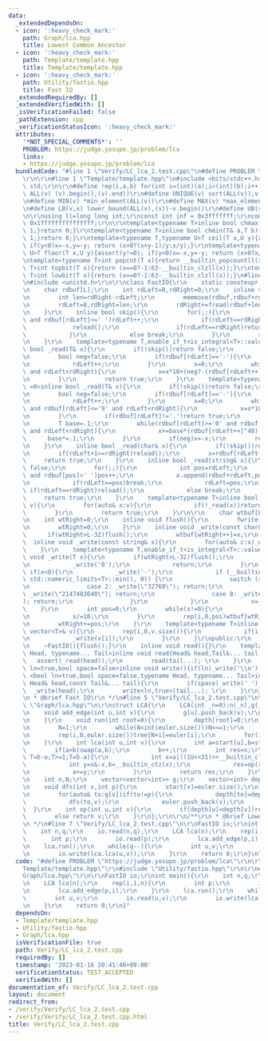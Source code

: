 ```yaml
---
data:
  _extendedDependsOn:
  - icon: ':heavy_check_mark:'
    path: Graph/lca.hpp
    title: Lowest Common Ancestor
  - icon: ':heavy_check_mark:'
    path: Template/template.hpp
    title: Template/template.hpp
  - icon: ':heavy_check_mark:'
    path: Utility/fastio.hpp
    title: Fast IO
  _extendedRequiredBy: []
  _extendedVerifiedWith: []
  _isVerificationFailed: false
  _pathExtension: cpp
  _verificationStatusIcon: ':heavy_check_mark:'
  attributes:
    '*NOT_SPECIAL_COMMENTS*': ''
    PROBLEM: https://judge.yosupo.jp/problem/lca
    links:
    - https://judge.yosupo.jp/problem/lca
  bundledCode: "#line 1 \"Verify/LC_lca_2.test.cpp\"\n#define PROBLEM \"https://judge.yosupo.jp/problem/lca\"\
    \r\n\r\n#line 1 \"Template/template.hpp\"\n#include <bits/stdc++.h>\r\nusing namespace\
    \ std;\r\n\r\n#define rep(i,a,b) for(int i=(int)(a);i<(int)(b);i++)\r\n#define\
    \ ALL(v) (v).begin(),(v).end()\r\n#define UNIQUE(v) sort(ALL(v)),v.erase(unique(ALL(v)),v.end())\r\
    \n#define MIN(v) *min_element(ALL(v))\r\n#define MAX(v) *max_element(ALL(v))\r\
    \n#define LB(v,x) lower_bound(ALL(v),(x))-v.begin()\r\n#define UB(v,x) upper_bound(ALL(v),(x))-v.begin()\r\
    \n\r\nusing ll=long long int;\r\nconst int inf = 0x3fffffff;\r\nconst ll INF =\
    \ 0x1fffffffffffffff;\r\n\r\ntemplate<typename T>inline bool chmax(T& a,T b){if(a<b){a=b;return\
    \ 1;}return 0;}\r\ntemplate<typename T>inline bool chmin(T& a,T b){if(a>b){a=b;return\
    \ 1;}return 0;}\r\ntemplate<typename T,typename U>T ceil(T x,U y){assert(y!=0);\
    \ if(y<0)x=-x,y=-y; return (x>0?(x+y-1)/y:x/y);}\r\ntemplate<typename T,typename\
    \ U>T floor(T x,U y){assert(y!=0); if(y<0)x=-x,y=-y; return (x>0?x/y:(x-y+1)/y);}\r\
    \ntemplate<typename T>int popcnt(T x){return __builtin_popcountll(x);}\r\ntemplate<typename\
    \ T>int topbit(T x){return (x==0?-1:63-__builtin_clzll(x));}\r\ntemplate<typename\
    \ T>int lowbit(T x){return (x==0?-1:63-__builtin_clzll(x));}\n#line 2 \"Utility/fastio.hpp\"\
    \n#include <unistd.h>\r\n\r\nclass FastIO{\r\n    static constexpr int L=1<<16;\r\
    \n    char rdbuf[L];\r\n    int rdLeft=0,rdRight=0;\r\n    inline void reload(){\r\
    \n        int len=rdRight-rdLeft;\r\n        memmove(rdbuf,rdbuf+rdLeft,len);\r\
    \n        rdLeft=0,rdRight=len;\r\n        rdRight+=fread(rdbuf+len,1,L-len,stdin);\r\
    \n    }\r\n    inline bool skip(){\r\n        for(;;){\r\n            while(rdLeft!=rdRight\
    \ and rdbuf[rdLeft]<=' ')rdLeft++;\r\n            if(rdLeft==rdRight){\r\n   \
    \             reload();\r\n                if(rdLeft==rdRight)return false;\r\n\
    \            }\r\n            else break;\r\n        }\r\n        return true;\r\
    \n    }\r\n    template<typename T,enable_if_t<is_integral<T>::value,int> =0>inline\
    \ bool _read(T& x){\r\n        if(!skip())return false;\r\n        if(rdLeft+20>=rdRight)reload();\r\
    \n        bool neg=false;\r\n        if(rdbuf[rdLeft]=='-'){\r\n            neg=true;\r\
    \n            rdLeft++;\r\n        }\r\n        x=0;\r\n        while(rdbuf[rdLeft]>='0'\
    \ and rdLeft<rdRight){\r\n            x=x*10+(neg?-(rdbuf[rdLeft++]^48):(rdbuf[rdLeft++]^48));\r\
    \n        }\r\n        return true;\r\n    }\r\n    template<typename T,enable_if_t<is_floating_point<T>::value,int>\
    \ =0>inline bool _read(T& x){\r\n        if(!skip())return false;\r\n        if(rdLeft+20>=rdRight)reload();\r\
    \n        bool neg=false;\r\n        if(rdbuf[rdLeft]=='-'){\r\n            neg=true;\r\
    \n            rdLeft++;\r\n        }\r\n        x=0;\r\n        while(rdbuf[rdLeft]>='0'\
    \ and rdbuf[rdLeft]<='9' and rdLeft<rdRight){\r\n            x=x*10+(rdbuf[rdLeft++]^48);\r\
    \n        }\r\n        if(rdbuf[rdLeft]!='.')return true;\r\n        rdLeft++;\r\
    \n        T base=.1;\r\n        while(rdbuf[rdLeft]>='0' and rdbuf[rdLeft]<='9'\
    \ and rdLeft<rdRight){\r\n            x+=base*(rdbuf[rdLeft++]^48);\r\n      \
    \      base*=.1;\r\n        }\r\n        if(neg)x=-x;\r\n        return true;\r\
    \n    }\r\n    inline bool _read(char& x){\r\n        if(!skip())return false;\r\
    \n        if(rdLeft+1>=rdRight)reload();\r\n        x=rdbuf[rdLeft++];\r\n   \
    \     return true;\r\n    }\r\n    inline bool _read(string& x){\r\n        if(!skip())return\
    \ false;\r\n        for(;;){\r\n            int pos=rdLeft;\r\n            while(pos<rdRight\
    \ and rdbuf[pos]>' ')pos++;\r\n            x.append(rdbuf+rdLeft,pos-rdLeft);\r\
    \n            if(rdLeft==pos)break;\r\n            rdLeft=pos;\r\n           \
    \ if(rdLeft==rdRight)reload();\r\n            else break;\r\n        }\r\n   \
    \     return true;\r\n    }\r\n    template<typename T>inline bool _read(vector<T>&\
    \ v){\r\n        for(auto& x:v){\r\n            if(!_read(x))return false;\r\n\
    \        }\r\n        return true;\r\n    }\r\n\r\n    char wtbuf[L],tmp[50];\r\
    \n    int wtRight=0;\r\n    inline void flush(){\r\n        fwrite(wtbuf,1,wtRight,stdout);\r\
    \n        wtRight=0;\r\n    }\r\n    inline void _write(const char& x){\r\n  \
    \      if(wtRight>L-32)flush();\r\n        wtbuf[wtRight++]=x;\r\n    }\r\n  \
    \  inline void _write(const string& x){\r\n        for(auto& c:x)_write(c);\r\n\
    \    }\r\n    template<typename T,enable_if_t<is_integral<T>::value,int> =0>inline\
    \ void _write(T x){\r\n        if(wtRight>L-32)flush();\r\n        if(x==0){\r\
    \n            _write('0');\r\n            return;\r\n        }\r\n        else\
    \ if(x<0){\r\n            _write('-');\r\n            if (__builtin_expect(x ==\
    \ std::numeric_limits<T>::min(), 0)) {\r\n                switch (sizeof(x)) {\r\
    \n                case 2: _write(\"32768\"); return;\r\n                case 4:\
    \ _write(\"2147483648\"); return;\r\n                case 8: _write(\"9223372036854775808\"\
    ); return;\r\n                }\r\n            }\r\n            x=-x;\r\n    \
    \    }\r\n        int pos=0;\r\n        while(x!=0){\r\n            tmp[pos++]=char((x%10)|48);\r\
    \n            x/=10;\r\n        }\r\n        rep(i,0,pos)wtbuf[wtRight+i]=tmp[pos-1-i];\r\
    \n        wtRight+=pos;\r\n    }\r\n    template<typename T>inline void _write(const\
    \ vector<T>& v){\r\n        rep(i,0,v.size()){\r\n            if(i)_write(' ');\r\
    \n            _write(v[i]);\r\n        }\r\n    }\r\npublic:\r\n    FastIO(){}\r\
    \n    ~FastIO(){flush();}\r\n    inline void read(){}\r\n    template <typename\
    \ Head, typename... Tail>inline void read(Head& head,Tail&... tail){\r\n     \
    \   assert(_read(head));\r\n        read(tail...); \r\n    }\r\n    template<bool\
    \ ln=true,bool space=false>inline void write(){if(ln)_write('\\n');}\r\n    template\
    \ <bool ln=true,bool space=false,typename Head, typename... Tail>inline void write(const\
    \ Head& head,const Tail&... tail){\r\n        if(space)_write(' ');\r\n      \
    \  _write(head);\r\n        write<ln,true>(tail...); \r\n    }\r\n};\r\n\r\n/**\r\
    \n * @brief Fast IO\r\n */\n#line 5 \"Verify/LC_lca_2.test.cpp\"\n\r\n#line 2\
    \ \"Graph/lca.hpp\"\n\r\nstruct LCA{\r\n    LCA(int _n=0):n(_n),g(_n),depth(_n+1,inf),start(_n){}\r\
    \n    void add_edge(int u,int v){\r\n        g[u].push_back(v);\r\n        g[v].push_back(u);\r\
    \n    }\r\n    void run(int root=0){\r\n        depth[root]=0;\r\n        dfs(root,-1);\r\
    \n        N=1;\r\n        while(N<int(euler.size()))N<<=1;\r\n        tree.resize(N*2,n);\r\
    \n        rep(i,0,euler.size())tree[N+i]=euler[i];\r\n        for(int i=N-1;i>0;i--)tree[i]=op(tree[i*2],tree[i*2+1]);\r\
    \n    }\r\n    int lca(int u,int v){\r\n        int a=start[u],b=start[v];\r\n\
    \        if(a>b)swap(a,b);\r\n        b++;\r\n        int res=n;\r\n        for(int\
    \ T=b-a;T>=1;T=b-a){\r\n            int x=a|((1U<<31)>>__builtin_clz(T));\r\n\
    \            int y=x&-x,k=__builtin_ctz(x);\r\n            res=op(res,tree[(N|a)>>k]);\r\
    \n            a+=y;\r\n        }\r\n        return res;\r\n    }\r\nprivate:\r\
    \n    int n,N;\r\n    vector<vector<int>> g;\r\n    vector<int> depth,start,euler,tree;\r\
    \n    void dfs(int v,int p){\r\n        start[v]=euler.size();\r\n        euler.push_back(v);\r\
    \n        for(auto& to:g[v])if(to!=p){\r\n            depth[to]=depth[v]+1;\r\n\
    \            dfs(to,v);\r\n            euler.push_back(v);\r\n        }\r\n  \
    \  }\r\n    int op(int u,int v){\r\n        if(depth[u]<depth[v])return u;\r\n\
    \        else return v;\r\n    }\r\n};\r\n\r\n/**\r\n * @brief Lowest Common Ancestor\r\
    \n */\n#line 7 \"Verify/LC_lca_2.test.cpp\"\n\r\nFastIO io;\r\nint main(){\r\n\
    \    int n,q;\r\n    io.read(n,q);\r\n    LCA lca(n);\r\n    rep(i,1,n){\r\n \
    \       int p;\r\n        io.read(p);\r\n        lca.add_edge(p,i);\r\n    }\r\
    \n    lca.run();\r\n    while(q--){\r\n        int u,v;\r\n        io.read(u,v);\r\
    \n        io.write(lca.lca(u,v));\r\n    }\r\n    return 0;\r\n}\n"
  code: "#define PROBLEM \"https://judge.yosupo.jp/problem/lca\"\r\n\r\n#include \"\
    Template/template.hpp\"\r\n#include \"Utility/fastio.hpp\"\r\n\r\n#include \"\
    Graph/lca.hpp\"\r\n\r\nFastIO io;\r\nint main(){\r\n    int n,q;\r\n    io.read(n,q);\r\
    \n    LCA lca(n);\r\n    rep(i,1,n){\r\n        int p;\r\n        io.read(p);\r\
    \n        lca.add_edge(p,i);\r\n    }\r\n    lca.run();\r\n    while(q--){\r\n\
    \        int u,v;\r\n        io.read(u,v);\r\n        io.write(lca.lca(u,v));\r\
    \n    }\r\n    return 0;\r\n}"
  dependsOn:
  - Template/template.hpp
  - Utility/fastio.hpp
  - Graph/lca.hpp
  isVerificationFile: true
  path: Verify/LC_lca_2.test.cpp
  requiredBy: []
  timestamp: '2023-01-16 20:41:46+09:00'
  verificationStatus: TEST_ACCEPTED
  verifiedWith: []
documentation_of: Verify/LC_lca_2.test.cpp
layout: document
redirect_from:
- /verify/Verify/LC_lca_2.test.cpp
- /verify/Verify/LC_lca_2.test.cpp.html
title: Verify/LC_lca_2.test.cpp
---
```

